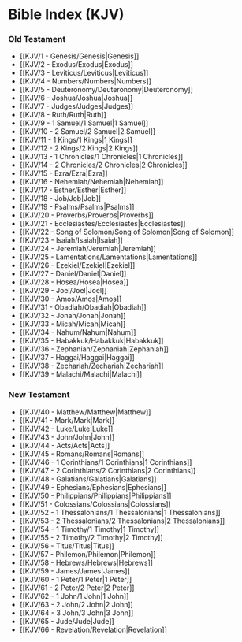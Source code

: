 # Bible Index (KJV)

### Old Testament
- [[KJV/1 - Genesis/Genesis|Genesis]]
- [[KJV/2 - Exodus/Exodus|Exodus]]
- [[KJV/3 - Leviticus/Leviticus|Leviticus]]
- [[KJV/4 - Numbers/Numbers|Numbers]]
- [[KJV/5 - Deuteronomy/Deuteronomy|Deuteronomy]]
- [[KJV/6 - Joshua/Joshua|Joshua]]
- [[KJV/7 - Judges/Judges|Judges]]
- [[KJV/8 - Ruth/Ruth|Ruth]]
- [[KJV/9 - 1 Samuel/1 Samuel|1 Samuel]]
- [[KJV/10 - 2 Samuel/2 Samuel|2 Samuel]]
- [[KJV/11 - 1 Kings/1 Kings|1 Kings]]
- [[KJV/12 - 2 Kings/2 Kings|2 Kings]]
- [[KJV/13 - 1 Chronicles/1 Chronicles|1 Chronicles]]
- [[KJV/14 - 2 Chronicles/2 Chronicles|2 Chronicles]]
- [[KJV/15 - Ezra/Ezra|Ezra]]
- [[KJV/16 - Nehemiah/Nehemiah|Nehemiah]]
- [[KJV/17 - Esther/Esther|Esther]]
- [[KJV/18 - Job/Job|Job]]
- [[KJV/19 - Psalms/Psalms|Psalms]]
- [[KJV/20 - Proverbs/Proverbs|Proverbs]]
- [[KJV/21 - Ecclesiastes/Ecclesiastes|Ecclesiastes]]
- [[KJV/22 - Song of Solomon/Song of Solomon|Song of Solomon]]
- [[KJV/23 - Isaiah/Isaiah|Isaiah]]
- [[KJV/24 - Jeremiah/Jeremiah|Jeremiah]]
- [[KJV/25 - Lamentations/Lamentations|Lamentations]]
- [[KJV/26 - Ezekiel/Ezekiel|Ezekiel]]
- [[KJV/27 - Daniel/Daniel|Daniel]]
- [[KJV/28 - Hosea/Hosea|Hosea]]
- [[KJV/29 - Joel/Joel|Joel]]
- [[KJV/30 - Amos/Amos|Amos]]
- [[KJV/31 - Obadiah/Obadiah|Obadiah]]
- [[KJV/32 - Jonah/Jonah|Jonah]]
- [[KJV/33 - Micah/Micah|Micah]]
- [[KJV/34 - Nahum/Nahum|Nahum]]
- [[KJV/35 - Habakkuk/Habakkuk|Habakkuk]]
- [[KJV/36 - Zephaniah/Zephaniah|Zephaniah]]
- [[KJV/37 - Haggai/Haggai|Haggai]]
- [[KJV/38 - Zechariah/Zechariah|Zechariah]]
- [[KJV/39 - Malachi/Malachi|Malachi]]

### New Testament
- [[KJV/40 - Matthew/Matthew|Matthew]]
- [[KJV/41 - Mark/Mark|Mark]]
- [[KJV/42 - Luke/Luke|Luke]]
- [[KJV/43 - John/John|John]]
- [[KJV/44 - Acts/Acts|Acts]]
- [[KJV/45 - Romans/Romans|Romans]]
- [[KJV/46 - 1 Corinthians/1 Corinthians|1 Corinthians]]
- [[KJV/47 - 2 Corinthians/2 Corinthians|2 Corinthians]]
- [[KJV/48 - Galatians/Galatians|Galatians]]
- [[KJV/49 - Ephesians/Ephesians|Ephesians]]
- [[KJV/50 - Philippians/Philippians|Philippians]]
- [[KJV/51 - Colossians/Colossians|Colossians]]
- [[KJV/52 - 1 Thessalonians/1 Thessalonians|1 Thessalonians]]
- [[KJV/53 - 2 Thessalonians/2 Thessalonians|2 Thessalonians]]
- [[KJV/54 - 1 Timothy/1 Timothy|1 Timothy]]
- [[KJV/55 - 2 Timothy/2 Timothy|2 Timothy]]
- [[KJV/56 - Titus/Titus|Titus]]
- [[KJV/57 - Philemon/Philemon|Philemon]]
- [[KJV/58 - Hebrews/Hebrews|Hebrews]]
- [[KJV/59 - James/James|James]]
- [[KJV/60 - 1 Peter/1 Peter|1 Peter]]
- [[KJV/61 - 2 Peter/2 Peter|2 Peter]]
- [[KJV/62 - 1 John/1 John|1 John]]
- [[KJV/63 - 2 John/2 John|2 John]]
- [[KJV/64 - 3 John/3 John|3 John]]
- [[KJV/65 - Jude/Jude|Jude]]
- [[KJV/66 - Revelation/Revelation|Revelation]]
